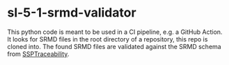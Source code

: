 # sl-5-1-srmd-validator

This python code is meant to be used in a CI pipeline, e.g. a GitHub Action.
It looks for SRMD files in the root directory of a repository, this repo is cloned into.
The found SRMD files are validated against the SRMD schema from [SSPTraceability](https://github.com/PMSFIT/SSPTraceability/).
